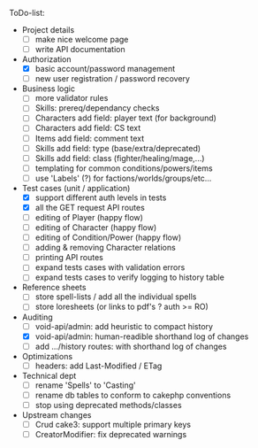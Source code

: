 ToDo-list:
 - Project details
   - [ ] make nice welcome page
   - [ ] write API documentation
 - Authorization
   - [x] basic account/password management
   - [ ] new user registration / password recovery
 - Business logic
   - [ ] more validator rules
   - [ ] Skills: prereq/dependancy checks
   - [ ] Characters add field: player text (for background)
   - [ ] Characters add field: CS text
   - [ ] Items add field: comment text
   - [ ] Skills add field: type (base/extra/deprecated)
   - [ ] Skills add field: class (fighter/healing/mage,...)
   - [ ] templating for common conditions/powers/items
   - [ ] use 'Labels' (?) for factions/worlds/groups/etc...
 - Test cases (unit / application)
   - [x] support different auth levels in tests
   - [x] all the GET request API routes
   - [ ] editing of Player (happy flow)
   - [ ] editing of Character (happy flow)
   - [ ] editing of Condition/Power (happy flow)
   - [ ] adding & removing Character relations
   - [ ] printing API routes
   - [ ] expand tests cases with validation errors
   - [ ] expand tests cases to verify logging to history table
 - Reference sheets
   - [ ] store spell-lists / add all the individual spells
   - [ ] store loresheets (or links to pdf's ? auth >= RO)
 - Auditing
   - [ ] void-api/admin: add heuristic to compact history
   - [x] void-api/admin: human-readible shorthand log of changes
   - [ ] add .../history routes: with shorthand log of changes
 - Optimizations
   - [ ] headers: add Last-Modified / ETag
 - Technical dept
   - [ ] rename 'Spells' to 'Casting'
   - [ ] rename db tables to conform to cakephp conventions
   - [ ] stop using deprecated methods/classes
 - Upstream changes
   - [ ] Crud cake3: support multiple primary keys
   - [ ] CreatorModifier: fix deprecated warnings
